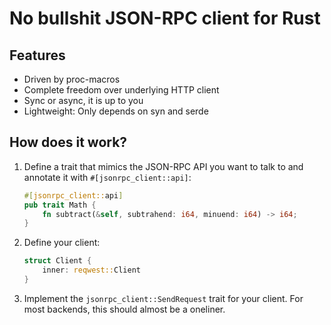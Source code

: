 # No bullshit JSON-RPC client for Rust

## Features

- Driven by proc-macros
- Complete freedom over underlying HTTP client
- Sync or async, it is up to you
- Lightweight: Only depends on syn and serde

## How does it work?

1. Define a trait that mimics the JSON-RPC API you want to talk to and annotate it with `#[jsonrpc_client::api]`:
    ```rust
    #[jsonrpc_client::api]
    pub trait Math {
        fn subtract(&self, subtrahend: i64, minuend: i64) -> i64;
    }
    ```
      
2. Define your client:
    
    ```rust
    struct Client {
        inner: reqwest::Client
    }
    ```
   
3. Implement the `jsonrpc_client::SendRequest` trait for your client.
For most backends, this should almost be a oneliner.

    ```rust
    
   ```
